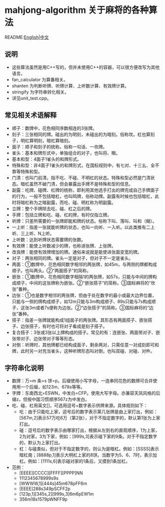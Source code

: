 mahjong-algorithm 关于麻将的各种算法
=========

README:[English](https://github.com/ailab-pku/National-Standard-Mahjong/blob/master/fan-calculator-usage/ChineseOfficialMahjongHelper/Classes/mahjong-algorithm/README.md)|[中文](https://github.com/ailab-pku/National-Standard-Mahjong/blob/master/fan-calculator-usage/ChineseOfficialMahjongHelper/Classes/mahjong-algorithm/README-zh.md)

## 说明
- 这些算法虽然是用C++写的，但并未使用C++的容器，可以很方便改写为其他语言。
- fan_calculator 为算番相关。
- shanten 为判断听牌、听牌计算、上听数计算、有效牌计算。
- stringify 为字符串转化相关。
- 详见unit_test.cpp。

## 常见相关术语解释
- 顺子：数牌中，花色相同序数相连的3张牌。
- 刻子：三张相同的牌。碰出的为明刻，未碰出的为暗刻。俗称坎。杠也算刻子，明杠算明刻，暗杠算暗刻。
- 面子：顺子和刻子的统称。俗称一句话、一坎牌。
- 雀头：基本和牌形式中，单独组合的对子，也叫将、眼。
- 基本和型：4面子1雀头的和牌形式。
- 特殊和型：非4面子1雀头的和牌形式，在国标规则中，有七对、十三幺、全不靠等特殊和型。
- 门清：也叫门前清，指不吃、不碰、不明杠的状态。特殊和型必然是门清状态。暗杠虽然不破门清，但会暴露出手牌不是特殊和型的信息。
- 副露：吃牌、碰牌、杠牌的统称，即利用其他选手打出的牌完成自己手牌面子的行为，一般不包括暗杠，也叫鸣牌，俗称动牌。副露有时候也包括暗杠，此时将暗杠称为之暗副露，而吃、碰、明杠称为明副露。
- 立牌：整个手牌除去吃、碰、杠之后的牌。
- 手牌：包括立牌和吃、碰、杠的牌，有时仅指立牌。
- 听牌：只差所需要的一张牌即能和牌的状态。俗称下叫、落叫、叫和（糊）。
- 一上听：指差一张就能听牌的状态，也叫一向听、一入听。以此类推有二上听、三上听、N上听。
- 上听数：达到听牌状态需要牌的张数。
- 有效牌：能使上听数减少的牌，也称进张牌、上张牌。
- 改良牌：能使有效牌增加的牌。通俗来说就是能使进张面变宽的牌。
- 对子：两张相同的牌。雀头一定是对子，但对子不一定是雀头。
- 两面：①数牌中，花色相同数字相邻的两张牌，如45m，与两侧的牌都构成顺子。也叫两头。②“两面搭子”的简称。
- 嵌张：①数牌中，花色相同数字相隔1的两张牌，如57s，只能与中间的牌构成顺子，中间的这张牌称为嵌张。②“嵌张搭子”的简称。③国标麻将的“坎张”番种。
- 边张：①也是数字相邻的两张牌，但由于处在数字的最小或最大边界位置，只能与一侧的牌构成顺子，如12m只能与3m构成顺子、89s只能与7s构成顺子，这张3m或者7s便称为边张。②“边张搭子”的简称。③国标麻将的“边张”番种。
- 搭子：指差一张牌就能构成1组面子的两张牌。其形态有两面搭子、嵌张搭子、边张搭子，有时也可将对子看成是刻子搭子。
- 复合搭子：3张或3张以上牌构成的搭子。常见的有：连嵌张、两面带对子、嵌张带对子、边张带对子等等形态。
- 对倒：听牌时，其他牌都已经构成面子，剩余两对，只需任意一对成刻即可和牌，此时另一对充当雀头，这种听牌形态叫对倒，也叫双碰、对碰、对杵。

## 字符串化说明
 - 数牌：万=m 条=s 饼=p。后缀使用小写字母，一连串同花色的数牌可合并使用用一个后缀，如123m、678s等等。
 - 字牌：东南西北=ESWN，中发白=CFP。使用大写字母。亦兼容天凤风格的后缀z，但按中国习惯顺序567z为中发白。
 - 吃、碰、杠用英文\[\]，可选用逗号+数字表示供牌来源。具体规则如下：
   - 吃：由于只能吃上家，逗号后的数字表示第几张牌是由上家打出，例如：\[567m,2\]表示57万吃6万（第2张），对于不指定数字的，默认第1张为上家打出。
   - 碰：逗号后的数字表示由哪家打出，根据从左到右的直观顺序，1为上家，2为对家，3为下家，例如：\[999s,3\]表示碰下家的9条。对于不指定数字的，默认为上家打出。
   - 杠：与碰类似，但对于不指定数字的，则认为是暗杠。例如：\[SSSS\]表示暗杠南；\[8888p,1\]表示大明杠上家的8饼。当数字为5、6、7时，表示加杠。例如：\[1111s,6\]表示碰对家的1条后，又摸到1条加杠。
 - 范例：
   - \[EEEE\]\[CCCC\]\[FFFF\]\[PPPP\]NN
   - 1112345678999s9s
   - \[WWWW,1\]\[444s\]45m678pFF6m
   - \[EEEE\]288s349pSCFF2p
   - \[123p,1\]\[345s,2\]\[999s,3\]6m6pEW1m
   - 356m18s1579pWNFF9p
